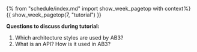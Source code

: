 {% from "schedule/index.md" import show_week_pagetop with context%}
{{ show_week_pagetop(7, "tutorial") }}

**Questions to discuss during tutorial:**

1. Which architecture styles are used by AB3?
1. What is an API? How is it used in AB3?

<include src="../../book/modeling/modelingBehaviors/sequenceDiagramsIntermediate/q-essay-expainParserFactory.md" />
<include src="../../book/modeling/modelingBehaviors/sequenceDiagramsIntermediate/q-drawPrintQuoteSd.md" />
<include src="../../book/combined/exercises/reviewCliAppCode.md" /><p/>
